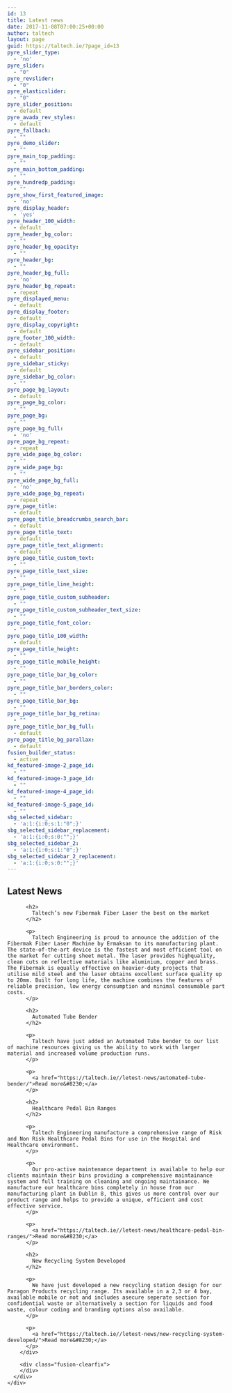```yaml
---
id: 13
title: Latest news
date: 2017-11-08T07:00:25+00:00
author: taltech
layout: page
guid: https://taltech.ie/?page_id=13
pyre_slider_type:
  - 'no'
pyre_slider:
  - "0"
pyre_revslider:
  - "0"
pyre_elasticslider:
  - "0"
pyre_slider_position:
  - default
pyre_avada_rev_styles:
  - default
pyre_fallback:
  - ""
pyre_demo_slider:
  - ""
pyre_main_top_padding:
  - ""
pyre_main_bottom_padding:
  - ""
pyre_hundredp_padding:
  - ""
pyre_show_first_featured_image:
  - 'no'
pyre_display_header:
  - 'yes'
pyre_header_100_width:
  - default
pyre_header_bg_color:
  - ""
pyre_header_bg_opacity:
  - ""
pyre_header_bg:
  - ""
pyre_header_bg_full:
  - 'no'
pyre_header_bg_repeat:
  - repeat
pyre_displayed_menu:
  - default
pyre_display_footer:
  - default
pyre_display_copyright:
  - default
pyre_footer_100_width:
  - default
pyre_sidebar_position:
  - default
pyre_sidebar_sticky:
  - default
pyre_sidebar_bg_color:
  - ""
pyre_page_bg_layout:
  - default
pyre_page_bg_color:
  - ""
pyre_page_bg:
  - ""
pyre_page_bg_full:
  - 'no'
pyre_page_bg_repeat:
  - repeat
pyre_wide_page_bg_color:
  - ""
pyre_wide_page_bg:
  - ""
pyre_wide_page_bg_full:
  - 'no'
pyre_wide_page_bg_repeat:
  - repeat
pyre_page_title:
  - default
pyre_page_title_breadcrumbs_search_bar:
  - default
pyre_page_title_text:
  - default
pyre_page_title_text_alignment:
  - default
pyre_page_title_custom_text:
  - ""
pyre_page_title_text_size:
  - ""
pyre_page_title_line_height:
  - ""
pyre_page_title_custom_subheader:
  - ""
pyre_page_title_custom_subheader_text_size:
  - ""
pyre_page_title_font_color:
  - ""
pyre_page_title_100_width:
  - default
pyre_page_title_height:
  - ""
pyre_page_title_mobile_height:
  - ""
pyre_page_title_bar_bg_color:
  - ""
pyre_page_title_bar_borders_color:
  - ""
pyre_page_title_bar_bg:
  - ""
pyre_page_title_bar_bg_retina:
  - ""
pyre_page_title_bar_bg_full:
  - default
pyre_page_title_bg_parallax:
  - default
fusion_builder_status:
  - active
kd_featured-image-2_page_id:
  - ""
kd_featured-image-3_page_id:
  - ""
kd_featured-image-4_page_id:
  - ""
kd_featured-image-5_page_id:
  - ""
sbg_selected_sidebar:
  - 'a:1:{i:0;s:1:"0";}'
sbg_selected_sidebar_replacement:
  - 'a:1:{i:0;s:0:"";}'
sbg_selected_sidebar_2:
  - 'a:1:{i:0;s:1:"0";}'
sbg_selected_sidebar_2_replacement:
  - 'a:1:{i:0;s:0:"";}'
---
```

<div class="fusion-fullwidth fullwidth-box nonhundred-percent-fullwidth non-hundred-percent-height-scrolling"  style='background-color: rgba(255,255,255,0);background-position: center center;background-repeat: no-repeat;padding-top:0px;padding-right:0px;padding-bottom:0px;padding-left:0px;'>
  <div class="fusion-builder-row fusion-row ">
    <div  class="fusion-layout-column fusion_builder_column fusion_builder_column_1_1  fusion-one-full fusion-column-first fusion-column-last shadow_panel 1_1"  style='margin-top:0px;margin-bottom:20px;'>
      <div class="fusion-column-wrapper" style="background-position:left top;background-repeat:no-repeat;-webkit-background-size:cover;-moz-background-size:cover;-o-background-size:cover;background-size:cover;"  data-bg-url="">
        <div class="fusion-text">
          <h2 class="headline">
            Latest News
          </h2>
          
          <h2>
            Taltech’s new Fibermak Fiber Laser the best on the market
          </h2>
          
          <p>
            Taltech Engineering is proud to announce the addition of the Fibermak Fiber Laser Machine by Ermaksan to its manufacturing plant. The state-of-the-art device is the fastest and most efficient tool on the market for cutting sheet metal. The laser provides highquality, clean cuts on reflective materials like aluminium, copper and brass. The Fibermak is equally effective on heavier-duty projects that utilise mild steel and the laser obtains excellent surface quality up to 20mm. Built for long life, the machine combines the features of reliable precision, low energy consumption and minimal consumable part costs.
          </p>
          
          <h2>
            Automated Tube Bender
          </h2>
          
          <p>
            Taltech have just added an Automated Tube bender to our list of machine resources giving us the ability to work with larger material and increased volume production runs.
          </p>
          
          <p>
            <a href="https://taltech.ie//letest-news/automated-tube-bender/">Read more&#8230;</a>
          </p>
          
          <h2>
            Healthcare Pedal Bin Ranges
          </h2>
          
          <p>
            Taltech Engineering manufacture a comprehensive range of Risk and Non Risk Healthcare Pedal Bins for use in the Hospital and Healthcare environment.
          </p>
          
          <p>
            Our pro-active maintenance department is available to help our clients maintain their bins providing a comprehensive maintainance system and full training on cleaning and ongoing maintainance. We manufacture our healthcare bins completely in house from our manufacturing plant in Dublin 8, this gives us more control over our product range and helps to provide a unique, efficient and cost effective service.
          </p>
          
          <p>
            <a href="https://taltech.ie//letest-news/healthcare-pedal-bin-ranges/">Read more&#8230;</a>
          </p>
          
          <h2>
            New Recycling System Developed
          </h2>
          
          <p>
            We have just developed a new recycling station design for our Paragon Products recycling range. Its available in a 2,3 or 4 bay, available mobile or not and includes asecure seperate section for confidential waste or alternatively a section for liquids and food waste, colour coding and branding options also available.
          </p>
          
          <p>
            <a href="https://taltech.ie//letest-news/new-recycling-system-developed/">Read more&#8230;</a>
          </p>
        </div>
        
        <div class="fusion-clearfix">
        </div>
      </div>
    </div>
  </div>
</div>